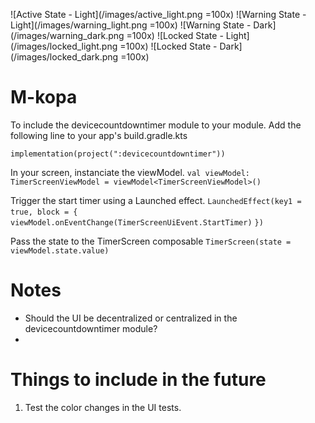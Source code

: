 ![Active State - Light](/images/active_light.png =100x) ![Warning State - Light](/images/warning_light.png =100x) ![Warning State - Dark](/images/warning_dark.png =100x) ![Locked State - Light](/images/locked_light.png =100x) ![Locked State - Dark](/images/locked_dark.png =100x)


# M-kopa
To include the devicecountdowntimer module to your module. Add the following line to your app's
build.gradle.kts

` implementation(project(":devicecountdowntimer")) `

In your screen, instanciate the viewModel.
` val viewModel: TimerScreenViewModel = viewModel<TimerScreenViewModel>() `

Trigger the start timer using a Launched effect.
` LaunchedEffect(key1 = true, block = { `
`    viewModel.onEventChange(TimerScreenUiEvent.StartTimer) `
`}) `

Pass the state to the TimerScreen composable
` TimerScreen(state = viewModel.state.value) `

# Notes

- Should the UI be decentralized or centralized in the devicecountdowntimer module?
-

# Things to include in the future

1. Test the color changes in the UI tests.